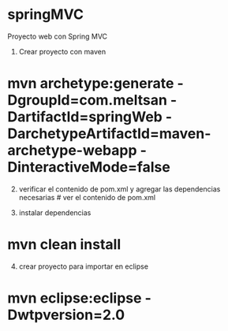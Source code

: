 # springMVC
Proyecto web con Spring MVC

1. Crear proyecto con maven
# mvn archetype:generate -DgroupId=com.meltsan -DartifactId=springWeb -DarchetypeArtifactId=maven-archetype-webapp -DinteractiveMode=false

2. verificar el contenido de pom.xml y agregar las dependencias necesarias
# ver el contenido de pom.xml

3. instalar dependencias
# mvn clean install

4. crear proyecto para importar en eclipse
# mvn eclipse:eclipse -Dwtpversion=2.0
